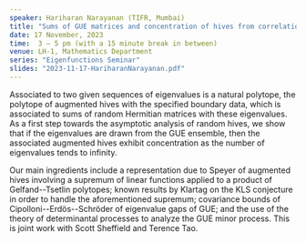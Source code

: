```yaml
---
speaker: Hariharan Narayanan (TIFR, Mumbai)
title: "Sums of GUE matrices and concentration of hives from correlation decay of eigengaps"
date: 17 November, 2023
time:  3 – 5 pm (with a 15 minute break in between)
venue: LH-1, Mathematics Department
series: "Eigenfunctions Seminar"
slides: "2023-11-17-HariharanNarayanan.pdf"
---
```


Associated to two given sequences of eigenvalues is a natural polytope, the polytope of augmented hives with the specified boundary
data, which is associated to sums of random Hermitian matrices with these eigenvalues. As a first step towards the asymptotic analysis
of random hives, we show that if the eigenvalues are drawn from the GUE ensemble, then the associated augmented hives exhibit
concentration as the number of eigenvalues tends to infinity.

Our main ingredients include a representation due to Speyer of augmented hives involving a supremum of linear functions applied to a
product of Gelfand--Tsetlin polytopes; known results by Klartag on the KLS conjecture in order to handle the aforementioned supremum;
covariance bounds of Cipolloni--Erd&ouml;s--Schr&ouml;der of eigenvalue gaps of GUE; and the use of the theory of determinantal processes
to analyze the GUE minor process. This is joint work with Scott Sheffield and Terence Tao.
